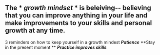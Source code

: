 ## The * *growth mindset* * is ~~beleiving~~-- believing that you can **improve anything** in your life and make improvements to your skills and personal growth at any time.

3 reminders on how to keep yourself in a growth mindest
  ***Patience*** 
  **Stay in the present moment **
 ***Practice improves skills***

